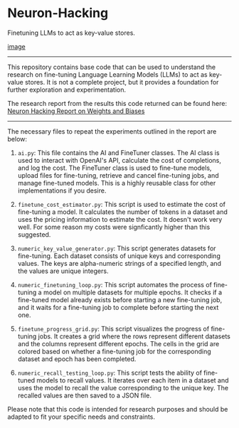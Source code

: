 # Neuron-Hacking

Finetuning LLMs to act as key-value stores.

[image](https://github.com/samshapley/Neuron-Hacking/assets/93387313/d7be1983-4049-4200-8490-4d0878c7bc84)

<hr>

This repository contains base code that can be used to understand the research on fine-tuning Language Learning Models (LLMs) to act as key-value stores. It is not a complete project, but it provides a foundation for further exploration and experimentation.

The research report from the results this code returned can be found here:
<a href="google.com">Neuron Hacking Report on Weights and Biases</a>
<hr>

The necessary files to repeat the experiments outlined in the report are below:

1. `ai.py`: This file contains the AI and FineTuner classes. The AI class is used to interact with OpenAI's API, calculate the cost of completions, and log the cost. The FineTuner class is used to fine-tune models, upload files for fine-tuning, retrieve and cancel fine-tuning jobs, and manage fine-tuned models. This is a highly reusable class for other implementations if you desire.

2. `finetune_cost_estimator.py`: This script is used to estimate the cost of fine-tuning a model. It calculates the number of tokens in a dataset and uses the pricing information to estimate the cost. It doesn't work very well. For some reason my costs were signficantly higher than this suggested.

3. `numeric_key_value_generator.py`: This script generates datasets for fine-tuning. Each dataset consists of unique keys and corresponding values. The keys are alpha-numeric strings of a specified length, and the values are unique integers.

4. `numeric_finetuning_loop.py`: This script automates the process of fine-tuning a model on multiple datasets for multiple epochs. It checks if a fine-tuned model already exists before starting a new fine-tuning job, and it waits for a fine-tuning job to complete before starting the next one.

5. `finetune_progress_grid.py`: This script visualizes the progress of fine-tuning jobs. It creates a grid where the rows represent different datasets and the columns represent different epochs. The cells in the grid are colored based on whether a fine-tuning job for the corresponding dataset and epoch has been completed.

6. `numeric_recall_testing_loop.py`: This script tests the ability of fine-tuned models to recall values. It iterates over each item in a dataset and uses the model to recall the value corresponding to the unique key. The recalled values are then saved to a JSON file.

Please note that this code is intended for research purposes and should be adapted to fit your specific needs and constraints.
